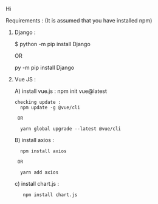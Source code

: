 Hi

Requirements :
(It is assumed that you have installed npm)

1) Django :

    $ python -m pip install Django

   OR

    py -m pip install Django


2) Vue JS :

    A) install vue.js :
         npm init vue@latest

       checking update :
         npm update -g @vue/cli

        OR

         yarn global upgrade --latest @vue/cli

     B) install axios :

         npm install axios

        OR

         yarn add axios


     c) install chart.js :
     
          npm install chart.js

